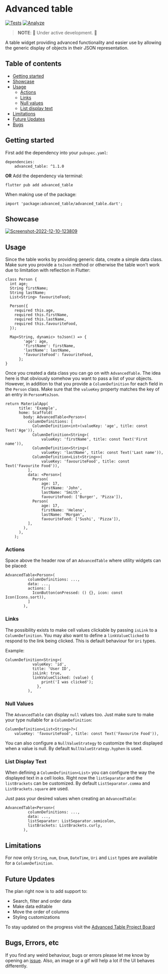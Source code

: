 # Advanced table
[![Tests](https://github.com/jksevend/advanced_table/actions/workflows/tests.yaml/badge.svg)](https://github.com/jksevend/advanced_table/actions/workflows/tests.yaml)
[![Analyze](https://github.com/jksevend/advanced_table/actions/workflows/analyze.yaml/badge.svg)](https://github.com/jksevend/advanced_table/actions/workflows/analyze.yaml)
> **NOTE**: 🚧 Under active development. 🚧

A table widget providing advanced functionality and easier use by allowing the generic display of objects 
in their JSON representation.

## Table of contents
* [Getting started](#getting-started)
* [Showcase](#showcase)
* [Usage](#usage)
    * [Actions](#actions)
    * [Links](#links)
    * [Null values](#null-values)
    * [List display text](#list-display-text)
* [Limitations](#limitations)
* [Future Updates](#future-updates)
* [Bugs](#bugs-errors-etc)

## Getting started
First add the dependency into your ```pubspec.yaml```:
```
dependencies:
    advanced_table: ^1.1.0
```

**OR**
Add the dependency via terminal:
```
flutter pub add advanced_table
```

When making use of the package:
```
import 'package:advanced_table/advanced_table.dart';
```

## Showcase
<a href="https://ibb.co/SXjKtz1"><img src="https://i.ibb.co/bg0rsky/Screenshot-2022-12-10-123809.png" alt="Screenshot-2022-12-10-123809" border="0"></a>
## Usage
Since the table works by providing generic data, create a simple data class. Make sure you provide a ``toJson`` method or otherwise the table won't work due to limitation with reflection in Flutter:
```
class Person {
  int age;
  String firstName;
  String lastName;
  List<String> favouriteFood;
  
  Person({
    required this.age,
    required this.firstName,
    required this.lastName,
    required this.favouriteFood,
  });

  Map<String, dynamic> toJson() => {
        'age': age,
        'firstName': firstName,
        'lastName': lastName,
        'favouriteFood': favouriteFood,
      };
}
```

Once you created a data class you can go on with ``AdvancedTable``. The idea here is that obviously somehow you want to 
pass a list of your objects. However, in addition to that you provide a ``ColumnDefinition`` for each field in the
``Person`` class. Make sure that the ``valueKey`` property matches the key of an entry in ``Person#toJson``.
```
return MaterialApp(
      title: 'Example',
      home: Scaffold(
        body: AdvancedTable<Person>(
          columnDefinitions: [
            ColumnDefinition<int>(valueKey: 'age', title: const Text('Age')),
            ColumnDefinition<String>(
                valueKey: 'firstName', title: const Text('First name')),
            ColumnDefinition<String>(
                valueKey: 'lastName', title: const Text('Last name')),
            ColumnDefinition<List<String>>(
                valueKey: 'favouriteFood', title: const Text('Favourite Food')),
          ],
          data: <Person>[
            Person(
                age: 17,
                firstName: 'John',
                lastName: 'Smith',
                favouriteFood: ['Burger', 'Pizza']),
            Person(
                age: 17,
                firstName: 'Helena',
                lastName: 'Morgan',
                favouriteFood: ['Sushi', 'Pizza']),
          ],
        ),
      ),
    );
```

### Actions
Space above the header row of an ``AdvancedTable`` where utility widgets can be placed:

```
AdvancedTable<Person>(
          columnDefinitions: ...,
          data: ...,
          actions: [
            IconButton(onPressed: () {}, icon: const Icon(Icons.sort)),
          ]
        ),
```

### Links
The possibility exists to make cell values clickable by passing ``isLink`` to a 
``ColumnDefinition``. You may also want to define a ``linkValueClicked`` to respond to the link being 
clicked. This is default behaviour for ``Uri`` types.

Example:
```
ColumnDefinition<String>(
            valueKey: 'id',
            title: 'User ID',
            isLink: true,
            linkValueClicked: (value) {
                print('I was clicked');
              },
          ),
```


### Null Values
The ``AdvancedTable`` can display ``null`` values too. Just make sure to make your type nullable for a ``ColumnDefinition``:
```
ColumnDefinition<List<String>?>(
    valueKey: 'favouriteFood', title: const Text('Favourite Food')),
```
You can also configure a ``NullValueStrategy`` to customize the text displayed when a value is null.
By default ``NullValueStrategy.hyphen`` is used.

### List Display Text
When defining a ``ColumnDefinition<List>`` you can configure the way the displayed text in a cell looks.
Right now the ``listSeparator`` and the ``listBrackets`` can be customized. By default ``ListSeparator.comma`` and
``ListBrackets.square`` are used.

Just pass your desired values when creating an ``AdvancedTable``:
```
AdvancedTable<Person>(
          columnDefinitions: ...,
          data: ...,
          listSeparator: ListSeparator.semicolon,
          listBrackets: ListBrackets.curly,
        ),
```


## Limitations
For now only ``String``, ``num``, ``Enum``, ``DateTime``, ``Uri`` and ``List`` types are available for a ``ColumnDefinition``.

## Future Updates
The plan right now is to add support to:
* Search, filter and order data
* Make data editable
* Move the order of columns
* Styling customizations

To stay updated on the progress visit the [Advanced Table Project Board](https://github.com/users/jksevend/projects/11)


## Bugs, Errors, etc
If you find any weird behaviour, bugs or errors please let me know by opening an [issue](https://github.com/jksevend/advanced_table/issues).
Also, an image or a gif will help a lot if the UI behaves differently.